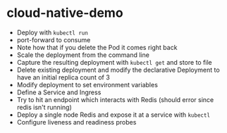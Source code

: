 # cloud-native-demo

* Deploy with `kubectl run`
* port-forward to consume
* Note how that if you delete the Pod it comes right back
* Scale the deployment from the command line
* Capture the resulting deployment with `kubectl get` and store to file
* Delete existing deployment and modify the declarative Deployment to have an initial replica count of 3
* Modify deployment to set environment variables
* Define a Service and Ingress
* Try to hit an endpoint which interacts with Redis (should error since redis isn't running)
* Deploy a single node Redis and expose it at a service with `kubectl`
* Configure liveness and readiness probes
